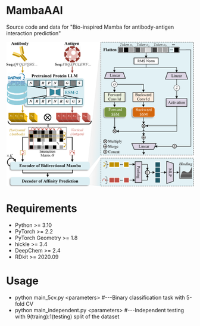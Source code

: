 # MambaAAI
Source code and data for "Bio-inspired Mamba for antibody-antigen interaction prediction"

![Framework of SubCDR](https://github.com/liuxuan666/MambaAAI/blob/main/p1.png)  

# Requirements
* Python >= 3.10
* PyTorch >= 2.2
* PyTorch Geometry >= 1.8
* hickle >= 3.4
* DeepChem >= 2.4
* RDkit >= 2020.09

# Usage
* python main_5cv.py \<parameters\>  #---Binary classification task with 5-fold CV
* python main_independent.py \<parameters\> #---Independent testing with 9(traing):1(testing) split of the dataset
